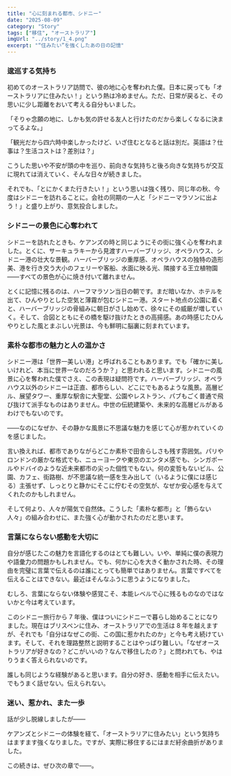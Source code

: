 ```yaml
---
title: "心に刻まれる都市、シドニー"
date: "2025-08-09"
category: "Story"
tags: ["移住", "オーストラリア"]
imgUrl: "../story/1_4.png"
excerpt: "“住みたい”を強くしたあの日の記憶"
---
```


### 逡巡する気持ち

初めてのオーストラリア訪問で、彼の地に心を奪われた僕。日本に戻っても「オーストラリアに住みたい！」という熱は冷めません。ただ、日常が戻ると、その思いに少し距離をおいて考える自分もいました。

「そりゃ念願の地に、しかも気の許せる友人と行けたのだから楽しくなるに決まってるよな。」

「観光だから四六時中楽しかったけど、いざ住むとなると話は別だ。英語は？仕事は？生活コストは？差別は？」

こうした思いや不安が頭の中を巡り、前向きな気持ちと後ろ向きな気持ちが交互に現れては消えていく、そんな日々が続きました。

それでも、「とにかくまた行きたい！」という思いは強く残り、同じ年の秋、今度はシドニーを訪れることに。会社の同期の一人と「シドニーマラソンに出よう！」と盛り上がり、意気投合しました。

### シドニーの景色に心奪われて

シドニーを訪れたときも、ケアンズの時と同じようにその街に強く心を奪われました。とくに、サーキュラキーから見渡すハーバーブリッジ、オペラハウス、シドニー港の壮大な景観。ハーバーブリッジの重厚感、オペラハウスの独特の造形美、港を行き交う大小のフェリーや客船、水面に映る光、隣接する王立植物園――すべての景色が心に焼き付いて離れません。

とくに記憶に残るのは、ハーフマラソン当日の朝です。まだ暗いなか、ホテルを出て、ひんやりとした空気と薄霧が包むシドニー港。スタート地点の公園に着くと、ハーバーブリッジの骨組みに朝日がさし始めて、徐々にその威厳が増していく。そして、合図とともにその橋を駆け抜けたときの高揚感。あの時感じたひんやりとした風とまぶしい光景は、今も鮮明に脳裏に刻まれています。

### 素朴な都市の魅力と人の温かさ

シドニー港は「世界一美しい港」と呼ばれることもあります。でも「確かに美しいけれど、本当に世界一なのだろうか？」と思われると思います。シドニーの風景に心を奪われた僕でさえ、この表現は疑問符です。ハーバーブリッジ、オペラハウス以外のシドニーは正直、都市らしい、どこにでもあるような風景。高層ビル、展望タワー、重厚な駅舎に大聖堂、公園やレストラン、パブもごく普通で飛び抜けて派手なものはありません。中世の伝統建築や、未来的な高層ビルがあるわけでもないのです。

――なのになぜか、その静かな風景に不思議な魅力を感じて心が惹かれていくのを感じました。

言い換えれば、都市でありながらどこか素朴で田舎らしさも残す雰囲気。パリやロンドンの厳かな格式でも、ニューヨークや東京のエンタメ感でも、シンガポールやドバイのような近未来都市の尖った個性でもない。何の変哲もないビル、公園、カフェ、街路樹、が不思議な統一感を生み出して（いるように僕には感じる）主張せず、しっとりと静かにそこに佇むその空気が、なぜか安心感を与えてくれたのかもしれません。

そして何より、人々が陽気で自然体。こうした「素朴な都市」と「飾らない人々」の組み合わせに、また強く心が動かされたのだと思います。

### 言葉にならない感動を大切に

自分が感じたこの魅力を言語化するのはとても難しい。いや、単純に僕の表現力や語彙力の問題かもしれません。でも、何かに心を大きく動かされた時、その理由を完璧に言葉で伝えるのは誰にとっても簡単ではありません。言葉ですべてを伝えることはできない。最近はそんなふうに思うようになりました。

むしろ、言葉にならない体験や感覚こそ、本能レベルで心に残るものなのではないかと今は考えています。

このシドニー旅行から 7 年後、僕はついにシドニーで暮らし始めることになりました。現在はブリスベンに住み、オーストラリアでの生活は 8 年を越えますが、それでも「自分はなぜこの街、この国に惹かれたのか」と今も考え続けています。そして、それを理路整然と説明することはやっぱり難しい。「なぜオーストラリアが好きなの？どこがいいの？なんで移住したの？」と問われても、やはりうまく答えられないのです。

誰しも同じような経験があると思います。自分の好き、感動を相手に伝えたい。でもうまく話せない。伝えられない。

### 迷い、惹かれ、また一歩

話が少し脱線しましたが――

ケアンズとシドニーの体験を経て、「オーストラリアに住みたい」という気持ちはますます強くなりました。ですが、実際に移住するにはまだ紆余曲折がありました。

この続きは、ぜひ次の章で――。
